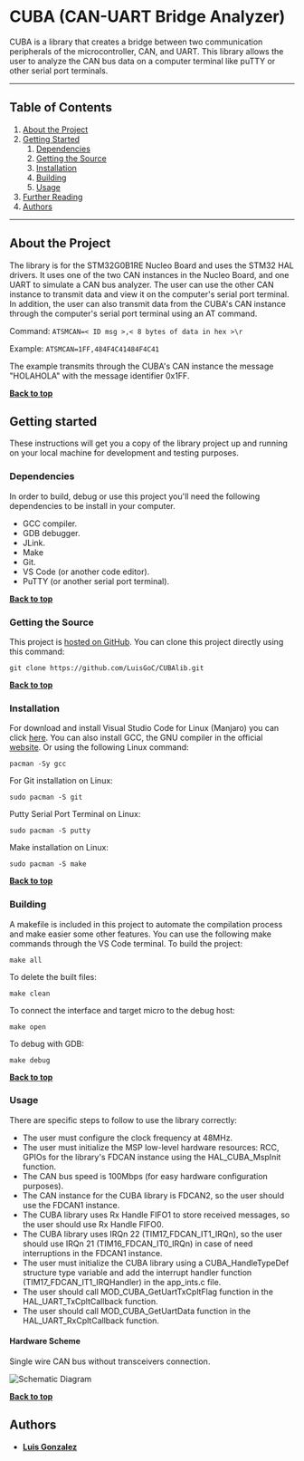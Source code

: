 # CUBA (CAN-UART Bridge Analyzer)
CUBA is a library that creates a bridge between two communication peripherals of the microcontroller, CAN, and UART. This library allows the user to analyze the CAN bus data on a computer terminal like puTTY or other serial port terminals.
___
## Table of Contents

1. [About the Project](#about-the-project)
1. [Getting Started](#getting-started)
    1. [Dependencies](#dependencies)
    1. [Getting the Source](#getting-the-source)
    1. [Installation](#installation)
    1. [Building](#building)
    1. [Usage](#usage)
1. [Further Reading](#further-reading)
1. [Authors](#authors)
___
## About the Project
The library is for the STM32G0B1RE Nucleo Board and uses the STM32 HAL drivers. It uses one of the two CAN instances in the Nucleo Board, and one UART to simulate a CAN bus analyzer. The user can use the other CAN instance to transmit data and view it on the computer's serial port terminal. In addition, the user can also transmit data from the CUBA's CAN instance through the computer's serial port terminal using an AT command.

Command:
``
ATSMCAN=< ID msg >,< 8 bytes of data in hex >\r
``

Example:
``
ATSMCAN=1FF,484F4C41484F4C41
``

The example transmits through the CUBA's CAN instance the message "HOLAHOLA" with the message identifier 0x1FF.

**[Back to top](#table-of-contents)**

## Getting started
These instructions will get you a copy of the library project up and running on your local machine for development and testing purposes.

### Dependencies
In order to build, debug or use this project you'll need the following dependencies to be install in your computer.

- GCC compiler.
- GDB debugger.
- JLink.
- Make
- Git.
- VS Code (or another code editor).
- PuTTY (or another serial port terminal).

**[Back to top](#table-of-contents)**

### Getting the Source
This project is [hosted on GitHub](https://github.com/LuisGoC/CUBAlib). You can clone this project directly using this command:

```
git clone https://github.com/LuisGoC/CUBAlib.git
```
**[Back to top](#table-of-contents)**

### Installation
For download and install Visual Studio Code for Linux (Manjaro) you can click [here](https://snapcraft.io/install/code/manjaro).
You can also install GCC, the GNU compiler in the official [website](https://gcc.gnu.org/). Or using the following Linux command:
```
pacman -Sy gcc
```
For Git installation on Linux:
```
sudo pacman -S git
```
Putty Serial Port Terminal on Linux:
```
sudo pacman -S putty
```
Make installation on Linux:
```
sudo pacman -S make
```

**[Back to top](#table-of-contents)**

### Building
A makefile is included in this project to automate the compilation process and make easier some other features. You can use the following make commands through the VS Code terminal.
To build the project:
```
make all
```
To delete the built files:
```
make clean
```
To connect the interface and target micro to the debug host:
```
make open
```
To debug with GDB:
```
make debug
``` 
**[Back to top](#table-of-contents)**

### Usage
There are specific steps to follow to use the library correctly:
- The user must configure the clock frequency at 48MHz.
- The user must initialize the MSP low-level hardware resources: RCC, GPIOs for the library's FDCAN instance using the HAL_CUBA_MspInit function.
- The CAN bus speed is 100Mbps (for easy hardware configuration purposes).
- The CAN instance for the CUBA library is FDCAN2, so the user should use the FDCAN1 instance.
- The CUBA library uses Rx Handle FIFO1 to store received messages, so the user should use Rx Handle FIFO0.
- The CUBA library uses IRQn 22 (TIM17_FDCAN_IT1_IRQn), so the user should use IRQn 21 (TIM16_FDCAN_IT0_IRQn) in case of need interruptions in the FDCAN1 instance.
- The user must initialize the CUBA library using a CUBA_HandleTypeDef structure type variable and add the interrupt handler function (TIM17_FDCAN_IT1_IRQHandler) in the app_ints.c file. 
- The user should call MOD_CUBA_GetUartTxCpltFlag function in the HAL_UART_TxCpltCallback function.
- The user should call MOD_CUBA_GetUartData function in the HAL_UART_RxCpltCallback function. 

#### Hardware Scheme
Single wire CAN bus without transceivers connection.

![Schematic Diagram](https://github.com/LuisGoC/CUBAlib/blob/main/CUBA_draw.png)

**[Back to top](#table-of-contents)**

## Authors
* **[Luis Gonzalez](https://github.com/LuisGoC)**
